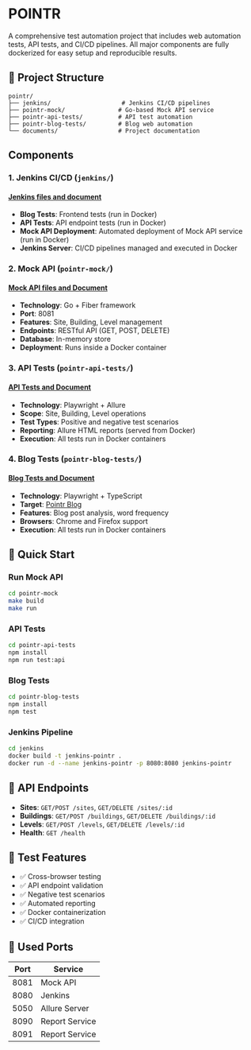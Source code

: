 # POINTR

A comprehensive test automation project that includes web automation tests, API tests, and CI/CD pipelines. All major components are fully dockerized for easy setup and reproducible results.

## 📁 Project Structure

```
pointr/
├── jenkins/                    # Jenkins CI/CD pipelines
├── pointr-mock/               # Go-based Mock API service
├── pointr-api-tests/          # API test automation
├── pointr-blog-tests/         # Blog web automation
└── documents/                 # Project documentation
```

## Components

### 1. **Jenkins CI/CD** (`jenkins/`)

#### [Jenkins files and document](https://github.com/mkaganm/pointr/tree/master/jenkins)

- **Blog Tests**: Frontend tests (run in Docker)
- **API Tests**: API endpoint tests (run in Docker)
- **Mock API Deployment**: Automated deployment of Mock API service (run in Docker)
- **Jenkins Server**: CI/CD pipelines managed and executed in Docker

### 2. **Mock API** (`pointr-mock/`)

#### [Mock API files and Document](https://github.com/mkaganm/pointr/tree/master/pointr-mock)
- **Technology**: Go + Fiber framework
- **Port**: 8081
- **Features**: Site, Building, Level management
- **Endpoints**: RESTful API (GET, POST, DELETE)
- **Database**: In-memory store
- **Deployment**: Runs inside a Docker container

### 3. **API Tests** (`pointr-api-tests/`)
#### [API Tests and Document](https://github.com/mkaganm/pointr/tree/master/pointr-api-tests)
- **Technology**: Playwright + Allure
- **Scope**: Site, Building, Level operations
- **Test Types**: Positive and negative test scenarios
- **Reporting**: Allure HTML reports (served from Docker)
- **Execution**: All tests run in Docker containers

### 4. **Blog Tests** (`pointr-blog-tests/`)
#### [Blog Tests and Document](https://github.com/mkaganm/pointr/tree/master/pointr-blog-tests)
- **Technology**: Playwright + TypeScript
- **Target**: [Pointr Blog](https://www.pointr.tech/blog)
- **Features**: Blog post analysis, word frequency
- **Browsers**: Chrome and Firefox support
- **Execution**: All tests run in Docker containers

## 🐳 Quick Start

### Run Mock API
```bash
cd pointr-mock
make build
make run
```

### API Tests
```bash
cd pointr-api-tests
npm install
npm run test:api
```

### Blog Tests
```bash
cd pointr-blog-tests
npm install
npm test
```

### Jenkins Pipeline
```bash
cd jenkins
docker build -t jenkins-pointr .
docker run -d --name jenkins-pointr -p 8080:8080 jenkins-pointr
```

## 🔧 API Endpoints

- **Sites**: `GET/POST /sites`, `GET/DELETE /sites/:id`
- **Buildings**: `GET/POST /buildings`, `GET/DELETE /buildings/:id`
- **Levels**: `GET/POST /levels`, `GET/DELETE /levels/:id`
- **Health**: `GET /health`

## 🧪 Test Features

- ✅ Cross-browser testing
- ✅ API endpoint validation
- ✅ Negative test scenarios
- ✅ Automated reporting
- ✅ Docker containerization
- ✅ CI/CD integration

## 🔌 Used Ports

| Port  | Service         |
|-------|-----------------|
| 8081  | Mock API        |
| 8080  | Jenkins         |
| 5050  | Allure Server   |
| 8090  | Report Service  |
| 8091  | Report Service  |
